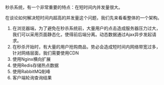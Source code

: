 
秒杀系统，有一个非常重要的特点：在短时间内并发量很大。

在谈论如何解决短时间内超高的并发量这个问题，我们先来看看整体的一个架构。

1. 在浏览器端，为了避免在秒杀系统前，大量用户的点击造成服务器压力过大，我们可以采用页面静态化，使得前后端分离。动态数据通过Ajax异步发起请求。
2. 在秒杀开始时，有大量的用户抢购商品，势必会造成短时间内网络带宽过多，针对网络层面，我们需要使用CDN
3. 使用Nginx横向扩展
4. 使用Redis存储热点数据
5. 使用RabbitMQ削峰
6. 客户端轮询查询结果
